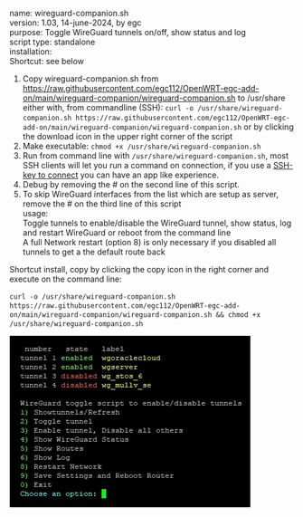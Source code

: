 name: wireguard-companion.sh  
version: 1.03, 14-june-2024, by egc  
purpose: Toggle WireGuard tunnels on/off, show status and log  
script type: standalone  
installation:  
Shortcut:  see below

 1. Copy wireguard-companion.sh from https://raw.githubusercontent.com/egc112/OpenWRT-egc-add-on/main/wireguard-companion/wireguard-companion.sh to /usr/share  
    either with, from commandline (SSH): `curl -o /usr/share/wireguard-companion.sh https://raw.githubusercontent.com/egc112/OpenWRT-egc-add-on/main/wireguard-companion/wireguard-companion.sh` 
    or by clicking the download icon in the upper right corner of the script  
 2. Make executable: `chmod +x /usr/share/wireguard-companion.sh`  
 3. Run from command line with `/usr/share/wireguard-companion.sh`, most SSH clients will let you run a command on connection, if you use a [SSH-key to connect](https://openwrt.org/docs/guide-user/security/dropbear.public-key.auth) you can have an app like experience.  
 4. Debug by removing the # on the second line of this script.  
 5. To skip WireGuard interfaces from the list which are setup as server, remove the # on the third line of this script  
usage:  
	Toggle tunnels to enable/disable the WireGuard tunnel, show status, log and restart WireGuard or reboot from the command line  
	A full Network restart (option 8) is only necessary if you disabled all tunnels to get a the default route back

Shortcut install, copy by clicking the copy icon in the right corner and execute on the command line:  
```
curl -o /usr/share/wireguard-companion.sh https://raw.githubusercontent.com/egc112/OpenWRT-egc-add-on/main/wireguard-companion/wireguard-companion.sh && chmod +x /usr/share/wireguard-companion.sh
```

![wireguard-companion](https://github.com/egc112/OpenWRT-egc-add-on/blob/main/wireguard-companion/wireguard-companion.jpg "wireguard-companion")
